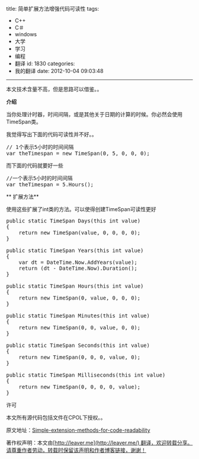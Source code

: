 title: 简单扩展方法增强代码可读性
tags:
  - C++
  - C＃
  - windows
  - 大学
  - 学习
  - 编程
  - 翻译
id: 1830
categories:
  - 我的翻译
date: 2012-10-04 09:03:48
---

本文技术含量不高，但是思路可以借鉴。。

**介绍**

当你处理计时器，时间间隔，或是其他关于日期的计算的时候。你必然会使用TimeSpan类。

我觉得写出下面的代码可读性并不好。。
<pre class="lang:default decode:true">// 1个表示5小时的时间间隔
var theTimespan = new TimeSpan(0, 5, 0, 0, 0);</pre>
而下面的代码就要好一些
<pre class="lang:default decode:true">//一个表示5小时的时间间隔
var theTimespan = 5.Hours();</pre>
** 扩展方法**

使用这些扩展了int类的方法。可以使得创建TimeSpan可读性更好
<pre class="lang:default decode:true">public static TimeSpan Days(this int value)
{
    return new TimeSpan(value, 0, 0, 0, 0);
}

public static TimeSpan Years(this int value)
{
    var dt = DateTime.Now.AddYears(value);
    return (dt - DateTime.Now).Duration();
}

public static TimeSpan Hours(this int value)
{
    return new TimeSpan(0, value, 0, 0, 0);
}

public static TimeSpan Minutes(this int value)
{
    return new TimeSpan(0, 0, value, 0, 0);
}

public static TimeSpan Seconds(this int value)
{
    return new TimeSpan(0, 0, 0, value, 0);
}

public static TimeSpan Milliseconds(this int value)
{
    return new TimeSpan(0, 0, 0, 0, value);
}</pre>
许可

本文所有源代码包括文件在CPOL下授权。。

原文地址：[Simple-extension-methods-for-code-readability](http://www.codeproject.com/Tips/469097/Simple-extension-methods-for-code-readability)

著作权声明：本文由[http://leaver.me](http://leaver.me/) 翻译，欢迎转载分享。请尊重作者劳动，转载时保留该声明和作者博客链接，谢谢！

&nbsp;

&nbsp;

&nbsp;